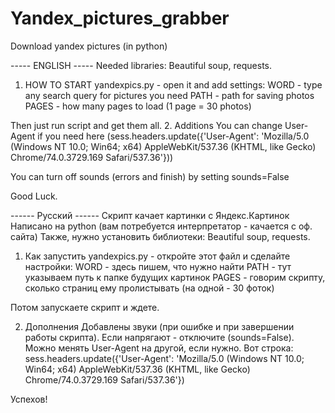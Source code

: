 # Yandex_pictures_grabber
Download yandex pictures (in python)

----- ENGLISH -----
Needed libraries: Beautiful soup, requests.

1. HOW TO START
yandexpics.py - open it and add settings:
WORD - type any search query for pictures you need 
PATH - path for saving photos
PAGES - how many pages to load (1 page = 30 photos)

Then just run script and get them all.
2. Additions
You can change User-Agent if you need here (sess.headers.update({'User-Agent': 'Mozilla/5.0 (Windows NT 10.0; Win64; x64) AppleWebKit/537.36 (KHTML, like Gecko) Chrome/74.0.3729.169 Safari/537.36'}))

You can turn off sounds (errors and finish) by setting sounds=False

Good Luck.

------ Русский ------
Скрипт качает картинки с Яндекс.Картинок
Написано на python (вам потребуется интерпретатор - качается с оф. сайта)
Также, нужно установить библиотеки: Beautiful soup, requests.

1. Как запустить
yandexpics.py - откройте этот файл и сделайте настройки:
WORD - здесь пишем, что нужно найти 
PATH - тут указываем путь к папке будущих картинок
PAGES - говорим скрипту, сколько страниц ему пролистывать (на одной - 30 фоток)

Потом запускаете скрипт и ждете.

2. Дополнения
Добавлены звуки (при ошибке и при завершении работы скрипта). Если напрягают - отключите (sounds=False).
Можно менять User-Agent на другой, если нужно. Вот строка: sess.headers.update({'User-Agent': 'Mozilla/5.0 (Windows NT 10.0; Win64; x64) AppleWebKit/537.36 (KHTML, like Gecko) Chrome/74.0.3729.169 Safari/537.36'})

Успехов!
